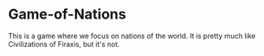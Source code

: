 # Game-of-Nations
This is a game where we focus on nations of the world. It is pretty much like Civilizations of Firaxis, but it's not.
